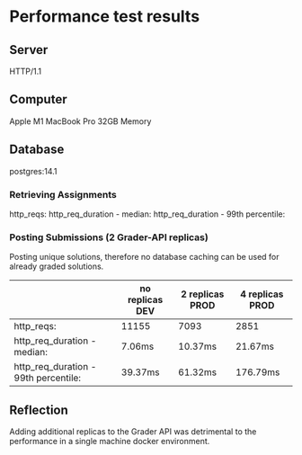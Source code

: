 # Performance test results

## Server
HTTP/1.1

## Computer
Apple M1 MacBook Pro 32GB Memory

## Database
postgres:14.1


### Retrieving Assignments

http_reqs: 
http_req_duration - median: 
http_req_duration - 99th percentile: 


### Posting Submissions (2 Grader-API replicas)
Posting unique solutions, therefore no database caching can be used for already graded solutions.

|                                     | no replicas DEV | 2 replicas PROD | 4 replicas PROD |
|-------------------------------------|-----------------|-----------------|-----------------|
| http_reqs:                          | 11155           | 7093            | 2851            |
| http_req_duration - median:         | 7.06ms          | 10.37ms         | 21.67ms         |  
| http_req_duration - 99th percentile:| 39.37ms         | 61.32ms         | 176.79ms        |


## Reflection

Adding additional replicas to the Grader API was detrimental to the performance in a single machine docker environment.

